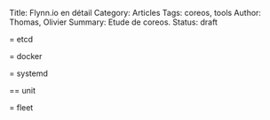 Title: Flynn.io en détail
Category: Articles
Tags: coreos, tools
Author: Thomas, Olivier
Summary: Etude de coreos.
Status: draft

= etcd

= docker

= systemd

== unit

= fleet